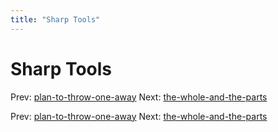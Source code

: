 ```yaml
---
title: "Sharp Tools"
---
```


# Sharp Tools

Prev: [plan-to-throw-one-away](plan-to-throw-one-away.md)
Next: [the-whole-and-the-parts](the-whole-and-the-parts.md)

Prev: [plan-to-throw-one-away](plan-to-throw-one-away.md)
Next: [the-whole-and-the-parts](the-whole-and-the-parts.md)
